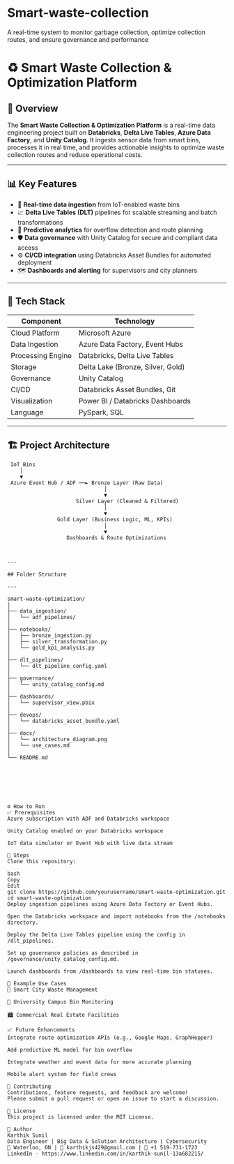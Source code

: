 # Smart-waste-collection
A real-time system to monitor garbage collection, optimize collection routes, and ensure governance and performance


# ♻️ Smart Waste Collection & Optimization Platform

## 🚀 Overview
The **Smart Waste Collection & Optimization Platform** is a real-time data engineering project built on **Databricks**, **Delta Live Tables**, **Azure Data Factory**, and **Unity Catalog**. It ingests sensor data from smart bins, processes it in real time, and provides actionable insights to optimize waste collection routes and reduce operational costs.

---

## 📊 Key Features

- 🔄 **Real-time data ingestion** from IoT-enabled waste bins
- 📈 **Delta Live Tables (DLT)** pipelines for scalable streaming and batch transformations
- 🧠 **Predictive analytics** for overflow detection and route planning
- 🛡️ **Data governance** with Unity Catalog for secure and compliant data access
- ⚙️ **CI/CD integration** using Databricks Asset Bundles for automated deployment
- 🗺️ **Dashboards and alerting** for supervisors and city planners

---

## 🧱 Tech Stack

| Component         | Technology                          |
|------------------|-------------------------------------|
| Cloud Platform    | Microsoft Azure                    |
| Data Ingestion    | Azure Data Factory, Event Hubs     |
| Processing Engine | Databricks, Delta Live Tables      |
| Storage           | Delta Lake (Bronze, Silver, Gold)  |
| Governance        | Unity Catalog                      |
| CI/CD             | Databricks Asset Bundles, Git      |
| Visualization     | Power BI / Databricks Dashboards   |
| Language          | PySpark, SQL                       |

---

## 🏗️ Project Architecture

```text
 IoT Bins
    │
    ▼
 Azure Event Hub / ADF ──► Bronze Layer (Raw Data)
                               │
                               ▼
                      Silver Layer (Cleaned & Filtered)
                               │
                               ▼
                Gold Layer (Business Logic, ML, KPIs)
                               │
                               ▼
                   Dashboards & Route Optimizations



---

## Folder Structure

--- 

smart-waste-optimization/
│
├── data_ingestion/
│   └── adf_pipelines/
│
├── notebooks/
│   ├── bronze_ingestion.py
│   ├── silver_transformation.py
│   └── gold_kpi_analysis.py
│
├── dlt_pipelines/
│   └── dlt_pipeline_config.yaml
│
├── governance/
│   └── unity_catalog_config.md
│
├── dashboards/
│   └── supervisor_view.pbix
│
├── devops/
│   └── databricks_asset_bundle.yaml
│
├── docs/
│   └── architecture_diagram.png
│   └── use_cases.md
│
└── README.md







⚙️ How to Run
✅ Prerequisites
Azure subscription with ADF and Databricks workspace

Unity Catalog enabled on your Databricks workspace

IoT data simulator or Event Hub with live data stream

🚀 Steps
Clone this repository:

bash
Copy
Edit
git clone https://github.com/yourusername/smart-waste-optimization.git
cd smart-waste-optimization
Deploy ingestion pipelines using Azure Data Factory or Event Hubs.

Open the Databricks workspace and import notebooks from the /notebooks directory.

Deploy the Delta Live Tables pipeline using the config in /dlt_pipelines.

Set up governance policies as described in /governance/unity_catalog_config.md.

Launch dashboards from /dashboards to view real-time bin statuses.

📌 Example Use Cases
🚛 Smart City Waste Management

🏫 University Campus Bin Monitoring

🏙️ Commercial Real Estate Facilities

📈 Future Enhancements
Integrate route optimization APIs (e.g., Google Maps, GraphHopper)

Add predictive ML model for bin overflow

Integrate weather and event data for more accurate planning

Mobile alert system for field crews

🤝 Contributing
Contributions, feature requests, and feedback are welcome!
Please submit a pull request or open an issue to start a discussion.

📄 License
This project is licensed under the MIT License.

👤 Author
Karthik Sunil
Data Engineer | Big Data & Solution Architecture | Cybersecurity
📍 Waterloo, ON | 📧 karthikjs429@gmail.com | 📱 +1 519-731-1723
LinkedIn - https://www.linkedin.com/in/karthik-sunil-13a682215/

